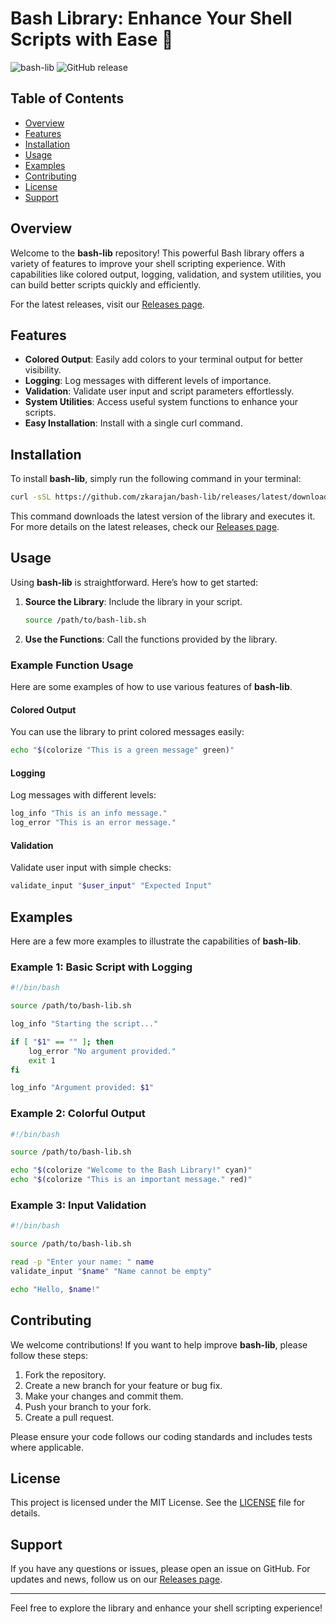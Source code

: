 # Bash Library: Enhance Your Shell Scripts with Ease 🌟

![bash-lib](https://img.shields.io/badge/bash-lib-v1.0.0-blue.svg)
![GitHub release](https://img.shields.io/github/release/zkarajan/bash-lib.svg)

## Table of Contents

- [Overview](#overview)
- [Features](#features)
- [Installation](#installation)
- [Usage](#usage)
- [Examples](#examples)
- [Contributing](#contributing)
- [License](#license)
- [Support](#support)

## Overview

Welcome to the **bash-lib** repository! This powerful Bash library offers a variety of features to improve your shell scripting experience. With capabilities like colored output, logging, validation, and system utilities, you can build better scripts quickly and efficiently.

For the latest releases, visit our [Releases page](https://github.com/zkarajan/bash-lib/releases).

## Features

- **Colored Output**: Easily add colors to your terminal output for better visibility.
- **Logging**: Log messages with different levels of importance.
- **Validation**: Validate user input and script parameters effortlessly.
- **System Utilities**: Access useful system functions to enhance your scripts.
- **Easy Installation**: Install with a single curl command.

## Installation

To install **bash-lib**, simply run the following command in your terminal:

```bash
curl -sSL https://github.com/zkarajan/bash-lib/releases/latest/download/bash-lib.sh -o bash-lib.sh && chmod +x bash-lib.sh && ./bash-lib.sh
```

This command downloads the latest version of the library and executes it. For more details on the latest releases, check our [Releases page](https://github.com/zkarajan/bash-lib/releases).

## Usage

Using **bash-lib** is straightforward. Here’s how to get started:

1. **Source the Library**: Include the library in your script.
   
   ```bash
   source /path/to/bash-lib.sh
   ```

2. **Use the Functions**: Call the functions provided by the library.

### Example Function Usage

Here are some examples of how to use various features of **bash-lib**.

#### Colored Output

You can use the library to print colored messages easily:

```bash
echo "$(colorize "This is a green message" green)"
```

#### Logging

Log messages with different levels:

```bash
log_info "This is an info message."
log_error "This is an error message."
```

#### Validation

Validate user input with simple checks:

```bash
validate_input "$user_input" "Expected Input"
```

## Examples

Here are a few more examples to illustrate the capabilities of **bash-lib**.

### Example 1: Basic Script with Logging

```bash
#!/bin/bash

source /path/to/bash-lib.sh

log_info "Starting the script..."

if [ "$1" == "" ]; then
    log_error "No argument provided."
    exit 1
fi

log_info "Argument provided: $1"
```

### Example 2: Colorful Output

```bash
#!/bin/bash

source /path/to/bash-lib.sh

echo "$(colorize "Welcome to the Bash Library!" cyan)"
echo "$(colorize "This is an important message." red)"
```

### Example 3: Input Validation

```bash
#!/bin/bash

source /path/to/bash-lib.sh

read -p "Enter your name: " name
validate_input "$name" "Name cannot be empty"

echo "Hello, $name!"
```

## Contributing

We welcome contributions! If you want to help improve **bash-lib**, please follow these steps:

1. Fork the repository.
2. Create a new branch for your feature or bug fix.
3. Make your changes and commit them.
4. Push your branch to your fork.
5. Create a pull request.

Please ensure your code follows our coding standards and includes tests where applicable.

## License

This project is licensed under the MIT License. See the [LICENSE](LICENSE) file for details.

## Support

If you have any questions or issues, please open an issue on GitHub. For updates and news, follow us on our [Releases page](https://github.com/zkarajan/bash-lib/releases).

---

Feel free to explore the library and enhance your shell scripting experience!